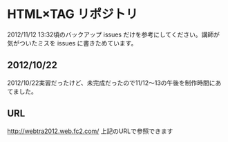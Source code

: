 # HTML×TAG リポジトリ
2012/11/12 13:32頃のバックアップ issues だけを参考にしてください。講師が気がついたミスを issues に書きためています。

## 2012/10/22
2012/10/22実習だったけど、未完成だったので11/12～13の午後を制作時間にあてました。

## URL
http://webtra2012.web.fc2.com/
上記のURLで参照できます
